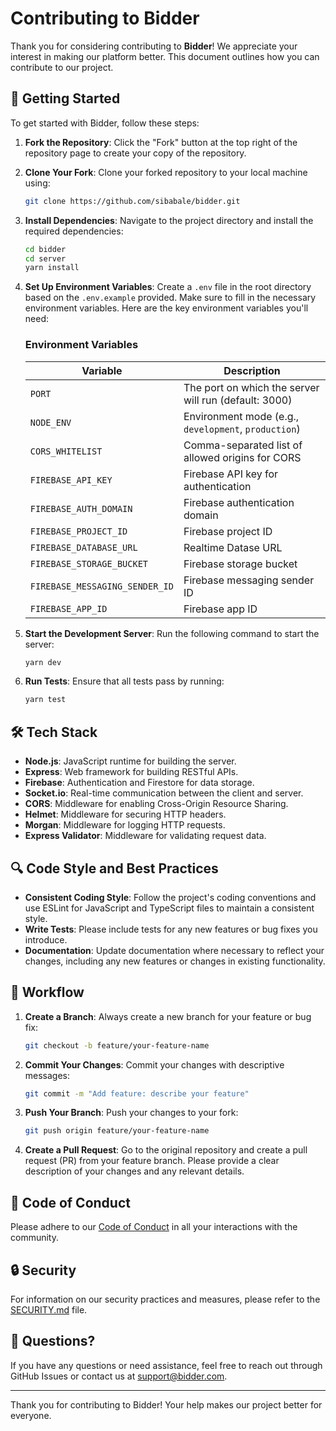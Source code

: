 # Contributing to Bidder

Thank you for considering contributing to **Bidder**! We appreciate your interest in making our platform better. This document outlines how you can contribute to our project.

## 🚀 Getting Started

To get started with Bidder, follow these steps:

1. **Fork the Repository**: Click the "Fork" button at the top right of the repository page to create your copy of the repository.

2. **Clone Your Fork**: Clone your forked repository to your local machine using:
   ```bash
   git clone https://github.com/sibabale/bidder.git
   ```

3. **Install Dependencies**: Navigate to the project directory and install the required dependencies:
   ```bash
   cd bidder
   cd server
   yarn install
   ```

4. **Set Up Environment Variables**: Create a `.env` file in the root directory based on the `.env.example` provided. Make sure to fill in the necessary environment variables. Here are the key environment variables you'll need:



   ### Environment Variables
   | Variable               | Description                                       |
   |------------------------|---------------------------------------------------|
   | `PORT`                 | The port on which the server will run (default: 3000) |
   | `NODE_ENV`             | Environment mode (e.g., `development`, `production`) |
   | `CORS_WHITELIST`      | Comma-separated list of allowed origins for CORS |
   | `FIREBASE_API_KEY`    | Firebase API key for authentication               |
   | `FIREBASE_AUTH_DOMAIN` | Firebase authentication domain                    |
   | `FIREBASE_PROJECT_ID`  | Firebase project ID                               |
   | `FIREBASE_DATABASE_URL` | Realtime Datase URL      |
   | `FIREBASE_STORAGE_BUCKET` | Firebase storage bucket                         |
   | `FIREBASE_MESSAGING_SENDER_ID` | Firebase messaging sender ID                |
   | `FIREBASE_APP_ID`  | Firebase app ID                                  |

5. **Start the Development Server**: Run the following command to start the server:
   ```bash
   yarn dev
   ```

6. **Run Tests**: Ensure that all tests pass by running:
   ```bash
   yarn test
   ```

## 🛠️ Tech Stack

- **Node.js**: JavaScript runtime for building the server.
- **Express**: Web framework for building RESTful APIs.
- **Firebase**: Authentication and Firestore for data storage.
- **Socket.io**: Real-time communication between the client and server.
- **CORS**: Middleware for enabling Cross-Origin Resource Sharing.
- **Helmet**: Middleware for securing HTTP headers.
- **Morgan**: Middleware for logging HTTP requests.
- **Express Validator**: Middleware for validating request data.

## 🔍 Code Style and Best Practices

- **Consistent Coding Style**: Follow the project's coding conventions and use ESLint for JavaScript and TypeScript files to maintain a consistent style.
- **Write Tests**: Please include tests for any new features or bug fixes you introduce.
- **Documentation**: Update documentation where necessary to reflect your changes, including any new features or changes in existing functionality.

## 🔄 Workflow

1. **Create a Branch**: Always create a new branch for your feature or bug fix:
   ```bash
   git checkout -b feature/your-feature-name
   ```

2. **Commit Your Changes**: Commit your changes with descriptive messages:
   ```bash
   git commit -m "Add feature: describe your feature"
   ```

3. **Push Your Branch**: Push your changes to your fork:
   ```bash
   git push origin feature/your-feature-name
   ```

4. **Create a Pull Request**: Go to the original repository and create a pull request (PR) from your feature branch. Please provide a clear description of your changes and any relevant details.

## 🤝 Code of Conduct

Please adhere to our [Code of Conduct](./CODE_OF_CONDUCT.md) in all your interactions with the community.

## 🔒 Security

For information on our security practices and measures, please refer to the [SECURITY.md](./SECURITY.md) file.

## 💬 Questions?

If you have any questions or need assistance, feel free to reach out through GitHub Issues or contact us at [support@bidder.com](mailto:support@bidder.com).

---

Thank you for contributing to Bidder! Your help makes our project better for everyone.

